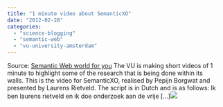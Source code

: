 ```yaml
---
title: "1 minute video about SemanticXO"
date: "2012-02-28"
categories: 
  - "science-blogging"
  - "semantic-web"
  - "vu-university-amsterdam"
---
```


Source: [Semantic Web world for you](http://semweb4u.wordpress.com/feed/) The VU is making short videos of 1 minute to highlight some of the research that is being done within its walls. This is the video for SemanticXO, realised by Pepijn Borgwat and presented by Laurens Rietveld. The script is in Dutch and is as follows: Ik ben laurens rietveld en ik doe onderzoek aan de vrije \[...\]![](http://stats.wordpress.com/b.gif?host=semweb4u.wordpress.com&blog=18410093&post=363&subd=semweb4u&ref=&feed=1)
